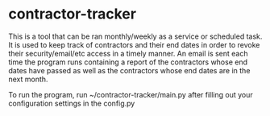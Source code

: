 contractor-tracker
==================

This is a tool that can be ran monthly/weekly as a service or scheduled task. 
It is used to keep track of contractors and their end dates in order to revoke their security/email/etc access in a timely manner. 
An email is sent each time the program runs containing a report of the contractors whose end dates have passed as well as the contractors whose end dates are in the next month.

To run the program, run ~/contractor-tracker/main.py after filling out your configuration settings in the config.py
